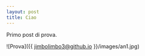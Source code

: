 ```yaml
---
layout: post
title: Ciao
---
```


Primo post di prova.

![Prova]({{ jimbolimbo3@github.io }}/images/an1.jpg)
